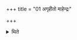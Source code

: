 +++
title = "01 अगृहीतो माहेन्द्रः"

+++

<details><summary>थिते</summary>

1. When the performance of this day is done upto the Marutvatīya-scoops but the Māhendra scoop is not yet taken, 
</details>
